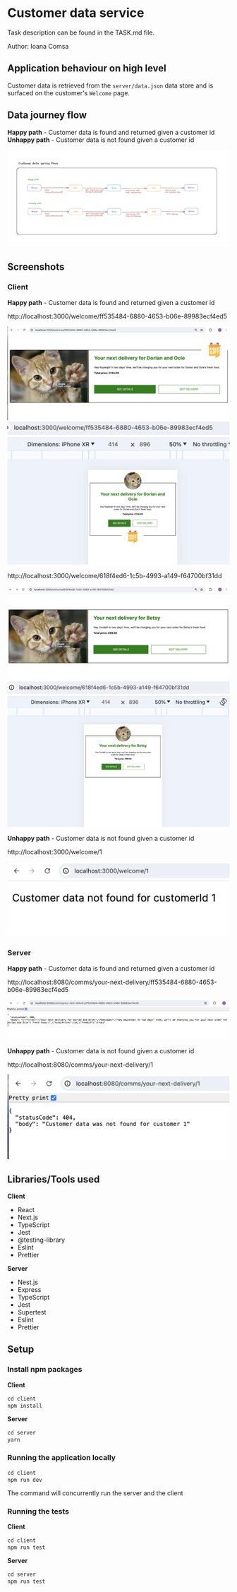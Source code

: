# Customer data service

Task description can be found in the TASK.md file.

Author: Ioana Comsa

## Application behaviour on high level
Customer data is retrieved from the `server/data.json` data store and is surfaced on the customer's `Welcome` page.

## Data journey flow

**Happy path** - Customer data is found and returned given a customer id
**Unhappy path** - Customer data is not found given a customer id

![alt text](assets/customer-data-service-flows.png)

## Screenshots

### Client

**Happy path** - Customer data is found and returned given a customer id

http://localhost:3000/welcome/ff535484-6880-4653-b06e-89983ecf4ed5

![alt text](assets/desktop-data-with-free-gift.png)
![alt text](assets/mobile-data-with-free-gift.png)

http://localhost:3000/welcome/618f4ed6-1c5b-4993-a149-f64700bf31dd

![alt text](assets/desktop-data-without-free-gift.png)
![alt text](assets/mobile-data-without-free-gift.png)

**Unhappy path** - Customer data is not found given a customer id

http://localhost:3000/welcome/1

![alt text](assets/customer-data-not-found.png)

### Server

**Happy path** - Customer data is found and returned given a customer id

http://localhost:8080/comms/your-next-delivery/ff535484-6880-4653-b06e-89983ecf4ed5

![alt text](assets/server-data-found.png)

**Unhappy path** - Customer data is not found given a customer id

http://localhost:8080/comms/your-next-delivery/1

![alt text](assets/server-data-not-found.png)

## Libraries/Tools used

**Client**

* React
* Next.js
* TypeScript
* Jest
* @testing-library
* Eslint
* Prettier

**Server**

* Nest.js
* Express
* TypeScript
* Jest
* Supertest
* Eslint
* Prettier

## Setup

### Install npm packages

**Client**

```
cd client
npm install
```

**Server**

```
cd server
yarn
```

### Running the application locally

```
cd client
npm run dev
```

The command will concurrently run the server and the client

### Running the tests

**Client**

```
cd client
npm run test
```

**Server**

```
cd server
npm run test
```


